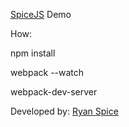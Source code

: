 
[SpiceJS](https://github.com/ryanspice/spice.js) Demo


How:

npm install

webpack --watch

webpack-dev-server


Developed by: [Ryan Spice](http://twitter.com/ryanspice/)
